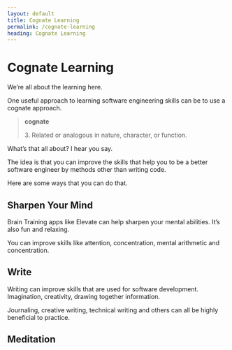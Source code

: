 ```yaml
---
layout: default
title: Cognate Learning
permalink: /cognate-learning
heading: Cognate Learning
---
```


# Cognate Learning

We’re all about the learning here.

One useful approach to learning software engineering skills can be to use a cognate approach.

> **cognate**
>
> 3\. Related or analogous in nature, character, or function.    

What’s that all about? I hear you say.

The idea is that you can improve the skills that help you to be a better software engineer by methods other than writing code.

Here are some ways that you can do that.

## Sharpen Your Mind

Brain Training apps like Elevate can help sharpen your mental abilities. It’s also fun and relaxing.

You can improve skills like attention, concentration, mental arithmetic and concentration.

## Write

Writing can improve skills that are used for software development. Imagination, creativity, drawing together information.

Journaling, creative writing, technical writing and others can all be highly beneficial to practice.

## Meditation
